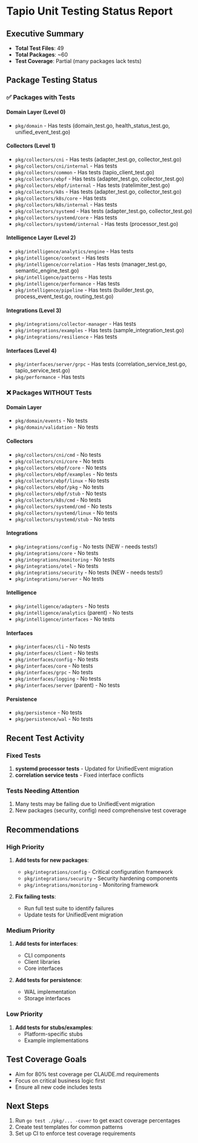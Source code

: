# Tapio Unit Testing Status Report

## Executive Summary
- **Total Test Files**: 49
- **Total Packages**: ~60
- **Test Coverage**: Partial (many packages lack tests)

## Package Testing Status

### ✅ Packages with Tests

#### Domain Layer (Level 0)
- `pkg/domain` - Has tests (domain_test.go, health_status_test.go, unified_event_test.go)

#### Collectors (Level 1)
- `pkg/collectors/cni` - Has tests (adapter_test.go, collector_test.go)
- `pkg/collectors/cni/internal` - Has tests  
- `pkg/collectors/common` - Has tests (tapio_client_test.go)
- `pkg/collectors/ebpf` - Has tests (adapter_test.go, collector_test.go)
- `pkg/collectors/ebpf/internal` - Has tests (ratelimiter_test.go)
- `pkg/collectors/k8s` - Has tests (adapter_test.go, collector_test.go)
- `pkg/collectors/k8s/core` - Has tests
- `pkg/collectors/k8s/internal` - Has tests
- `pkg/collectors/systemd` - Has tests (adapter_test.go, collector_test.go)
- `pkg/collectors/systemd/core` - Has tests
- `pkg/collectors/systemd/internal` - Has tests (processor_test.go)

#### Intelligence Layer (Level 2)
- `pkg/intelligence/analytics/engine` - Has tests
- `pkg/intelligence/context` - Has tests
- `pkg/intelligence/correlation` - Has tests (manager_test.go, semantic_engine_test.go)
- `pkg/intelligence/patterns` - Has tests
- `pkg/intelligence/performance` - Has tests
- `pkg/intelligence/pipeline` - Has tests (builder_test.go, process_event_test.go, routing_test.go)

#### Integrations (Level 3)
- `pkg/integrations/collector-manager` - Has tests
- `pkg/integrations/examples` - Has tests (sample_integration_test.go)
- `pkg/integrations/resilience` - Has tests

#### Interfaces (Level 4)
- `pkg/interfaces/server/grpc` - Has tests (correlation_service_test.go, tapio_service_test.go)
- `pkg/performance` - Has tests

### ❌ Packages WITHOUT Tests

#### Domain Layer
- `pkg/domain/events` - No tests
- `pkg/domain/validation` - No tests

#### Collectors
- `pkg/collectors/cni/cmd` - No tests
- `pkg/collectors/cni/core` - No tests
- `pkg/collectors/ebpf/core` - No tests
- `pkg/collectors/ebpf/examples` - No tests
- `pkg/collectors/ebpf/linux` - No tests
- `pkg/collectors/ebpf/pkg` - No tests
- `pkg/collectors/ebpf/stub` - No tests
- `pkg/collectors/k8s/cmd` - No tests
- `pkg/collectors/systemd/cmd` - No tests
- `pkg/collectors/systemd/linux` - No tests
- `pkg/collectors/systemd/stub` - No tests

#### Integrations
- `pkg/integrations/config` - No tests (NEW - needs tests!)
- `pkg/integrations/core` - No tests
- `pkg/integrations/monitoring` - No tests
- `pkg/integrations/otel` - No tests
- `pkg/integrations/security` - No tests (NEW - needs tests!)
- `pkg/integrations/server` - No tests

#### Intelligence
- `pkg/intelligence/adapters` - No tests
- `pkg/intelligence/analytics` (parent) - No tests
- `pkg/intelligence/interfaces` - No tests

#### Interfaces
- `pkg/interfaces/cli` - No tests
- `pkg/interfaces/client` - No tests
- `pkg/interfaces/config` - No tests
- `pkg/interfaces/core` - No tests
- `pkg/interfaces/grpc` - No tests
- `pkg/interfaces/logging` - No tests
- `pkg/interfaces/server` (parent) - No tests

#### Persistence
- `pkg/persistence` - No tests
- `pkg/persistence/wal` - No tests

## Recent Test Activity

### Fixed Tests
1. **systemd processor tests** - Updated for UnifiedEvent migration
2. **correlation service tests** - Fixed interface conflicts

### Tests Needing Attention
1. Many tests may be failing due to UnifiedEvent migration
2. New packages (security, config) need comprehensive test coverage

## Recommendations

### High Priority
1. **Add tests for new packages**:
   - `pkg/integrations/config` - Critical configuration framework
   - `pkg/integrations/security` - Security hardening components
   - `pkg/integrations/monitoring` - Monitoring framework

2. **Fix failing tests**:
   - Run full test suite to identify failures
   - Update tests for UnifiedEvent migration

### Medium Priority
1. **Add tests for interfaces**:
   - CLI components
   - Client libraries
   - Core interfaces

2. **Add tests for persistence**:
   - WAL implementation
   - Storage interfaces

### Low Priority
1. **Add tests for stubs/examples**:
   - Platform-specific stubs
   - Example implementations

## Test Coverage Goals
- Aim for 80% test coverage per CLAUDE.md requirements
- Focus on critical business logic first
- Ensure all new code includes tests

## Next Steps
1. Run `go test ./pkg/... -cover` to get exact coverage percentages
2. Create test templates for common patterns
3. Set up CI to enforce test coverage requirements